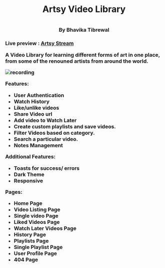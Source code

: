 <h1 align="center">Artsy Video Library<h1>
<h3 align="center">By Bhavika Tibrewal<h3>
 
 Live preview : [Artsy Stream](https://artsystream.netlify.app)

A Video Library for learning different forms of art in one place, from some of the renouned artists from around the world.

![recording](https://netlify-cocoon.netlify.app/.netlify/functions/fetch?code=307&path=eyJzaXRlX2lkIjoiOGY1Nzg4YzctODY4Yi00MWYwLWE3ODQtMzNhNDRkOGMyZjU0IiwiZGVwbG95X2lkIjoiNjI0ZWVkMDU2YTIxYzAwMDA4YTQ3ZjE5IiwiaWQiOiI2ZTUyN2E0ZS1mMzAzLTRhYzgtOWI3Yy1kNWIzNzBmYmYxYjUifQ==)

Features:
- User Authentication
- Watch History
- Like/unlike videos
- Share Video url
- Add video to Watch Later
- Create custom playlists and save videos.
- Filter Videos based on category.
- Search a particular video.
- Notes Management


Additional Features:
- Toasts for success/ errors
- Dark Theme
- Responsive

Pages:
- Home Page
- Video Listing Page
- Single video Page
- Liked Videos Page
- Watch Later Videos Page
- History Page
- Playlists Page
- Single Playlist Page
- User Profile Page
- 404 Page
